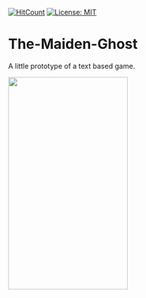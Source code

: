 [![HitCount](http://hits.dwyl.io/kursaterdogan/The-Maiden-Ghost.svg)](http://hits.dwyl.io/kursaterdogan/The-Maiden-Ghost)
[![License: MIT](https://img.shields.io/badge/License-MIT-blue.svg)](https://opensource.org/licenses/MIT)

# The-Maiden-Ghost
A little prototype of a text based game.
 
 <img src="https://raw.githubusercontent.com/kursaterdogan/The-Maiden-Ghost/master/Screenshot/Screenshot%200.png" width="242" height="430">
